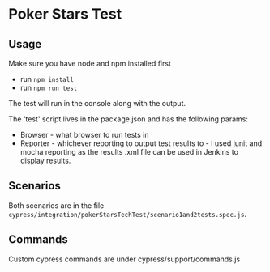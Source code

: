 # Poker Stars Test

## Usage 

Make sure you have node and npm installed first 

- run `npm install` 
- run `npm run test`

The test will run in the console along with the output.

The 'test' script lives in the package.json and has the following params:
- Browser - what browser to run tests in
- Reporter - whichever reporting to output test results to - I used junit and mocha reporting as the results .xml file can be used in Jenkins to display results.

## Scenarios 
Both scenarios are in the file `cypress/integration/pokerStarsTechTest/scenario1and2tests.spec.js`. 

## Commands
Custom cypress commands are under cypress/support/commands.js

